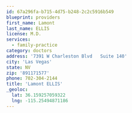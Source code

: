 ```yaml
---
id: 67a296fa-b715-4d75-b248-2c2c5916b549
blueprint: providers
first_name: Lamont
last_name: ELLIS
license: M.D.
services:
  - family-practice
category: doctors
address: '7391 W Charleston Blvd   Suite 140'
city: 'Las Vegas'
state: NV
zip: '891171577'
phone: 702-304-2144
title: 'Lamont ELLIS'
_geoloc:
  lat: 36.159257059322
  lng: -115.25494871186
---
```

